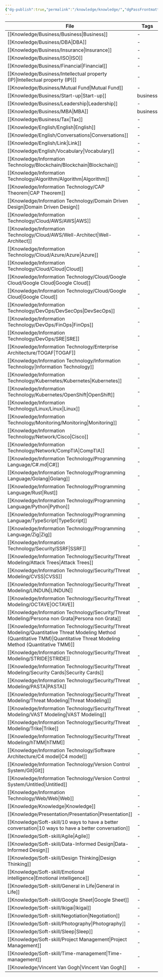 ```yaml
---
{"dg-publish":true,"permalink":"/knowledge/knowledge/","dgPassFrontmatter":true,"noteIcon":"📝"}
---
```



| File                                                                                                                                                                            | Tags     |
| ------------------------------------------------------------------------------------------------------------------------------------------------------------------------------- | -------- |
| [[Knowledge/Business/Business\|Business]]                                                                                                                                    | \-       |
| [[Knowledge/Business/DBA\|DBA]]                                                                                                                                              | \-       |
| [[Knowledge/Business/Insurance\|Insurance]]                                                                                                                                  | \-       |
| [[Knowledge/Business/ISO\|ISO]]                                                                                                                                              | \-       |
| [[Knowledge/Business/Financial\|Financial]]                                                                                                                                  | \-       |
| [[Knowledge/Business/Intellectual property (IP)\|Intellectual property (IP)]]                                                                                                | \-       |
| [[Knowledge/Business/Mutual Fund\|Mutual Fund]]                                                                                                                              | \-       |
| [[Knowledge/Business/Start-up\|Start-up]]                                                                                                                                    | business |
| [[Knowledge/Business/Leadership\|Leadership]]                                                                                                                                | \-       |
| [[Knowledge/Business/MBA\|MBA]]                                                                                                                                              | business |
| [[Knowledge/Business/Tax\|Tax]]                                                                                                                                              | \-       |
| [[Knowledge/English/English\|English]]                                                                                                                                       | \-       |
| [[Knowledge/English/Conversations\|Conversations]]                                                                                                                           | \-       |
| [[Knowledge/English/Link\|Link]]                                                                                                                                             | \-       |
| [[Knowledge/English/Vocabulary\|Vocabulary]]                                                                                                                                 | \-       |
| [[Knowledge/Information Technology/Blockchain/Blockchain\|Blockchain]]                                                                                                       | \-       |
| [[Knowledge/Information Technology/Algorithm/Algorithm\|Algorithm]]                                                                                                          | \-       |
| [[Knowledge/Information Technology/CAP Theorem\|CAP Theorem]]                                                                                                                | \-       |
| [[Knowledge/Information Technology/Domain Driven Design\|Domain Driven Design]]                                                                                              | \-       |
| [[Knowledge/Information Technology/Cloud/AWS/AWS\|AWS]]                                                                                                                      | \-       |
| [[Knowledge/Information Technology/Cloud/AWS/Well-Architect\|Well-Architect]]                                                                                                | \-       |
| [[Knowledge/Information Technology/Cloud/Azure/Azure\|Azure]]                                                                                                                | \-       |
| [[Knowledge/Information Technology/Cloud/Cloud\|Cloud]]                                                                                                                      | \-       |
| [[Knowledge/Information Technology/Cloud/Google Cloud/Google Cloud\|Google Cloud]]                                                                                           | \-       |
| [[Knowledge/Information Technology/Cloud/Google Cloud\|Google Cloud]]                                                                                                        | \-       |
| [[Knowledge/Information Technology/DevOps/DevSecOps\|DevSecOps]]                                                                                                             | \-       |
| [[Knowledge/Information Technology/DevOps/FinOps\|FinOps]]                                                                                                                   | \-       |
| [[Knowledge/Information Technology/DevOps/SRE\|SRE]]                                                                                                                         | \-       |
| [[Knowledge/Information Technology/Enterprise Architecture/TOGAF\|TOGAF]]                                                                                                    | \-       |
| [[Knowledge/Information Technology/Information Technology\|Information Technology]]                                                                                          | \-       |
| [[Knowledge/Information Technology/Kubernetes/Kubernetes\|Kubernetes]]                                                                                                       | \-       |
| [[Knowledge/Information Technology/Kubernetes/OpenShift\|OpenShift]]                                                                                                         | \-       |
| [[Knowledge/Information Technology/Linux/Linux\|Linux]]                                                                                                                      | \-       |
| [[Knowledge/Information Technology/Monitoring/Monitoring\|Monitoring]]                                                                                                       | \-       |
| [[Knowledge/Information Technology/Network/Cisco\|Cisco]]                                                                                                                    | \-       |
| [[Knowledge/Information Technology/Network/CompTIA\|CompTIA]]                                                                                                                | \-       |
| [[Knowledge/Information Technology/Programming Language/C#.md\|C#]]                                                                                                             | \-       |
| [[Knowledge/Information Technology/Programming Language/Golang\|Golang]]                                                                                                     | \-       |
| [[Knowledge/Information Technology/Programming Language/Rust\|Rust]]                                                                                                         | \-       |
| [[Knowledge/Information Technology/Programming Language/Python\|Python]]                                                                                                     | \-       |
| [[Knowledge/Information Technology/Programming Language/TypeScript\|TypeScript]]                                                                                             | \-       |
| [[Knowledge/Information Technology/Programming Language/Zig\|Zig]]                                                                                                           | \-       |
| [[Knowledge/Information Technology/Security/SSRF\|SSRF]]                                                                                                                     | \-       |
| [[Knowledge/Information Technology/Security/Threat Modeling/Attack Trees\|Attack Trees]]                                                                                     | \-       |
| [[Knowledge/Information Technology/Security/Threat Modeling/CVSS\|CVSS]]                                                                                                     | \-       |
| [[Knowledge/Information Technology/Security/Threat Modeling/LINDUN\|LINDUN]]                                                                                                 | \-       |
| [[Knowledge/Information Technology/Security/Threat Modeling/OCTAVE\|OCTAVE]]                                                                                                 | \-       |
| [[Knowledge/Information Technology/Security/Threat Modeling/Persona non Grata\|Persona non Grata]]                                                                           | \-       |
| [[Knowledge/Information Technology/Security/Threat Modeling/Quantitative Threat Modeling Method (Quantitative TMM)\|Quantitative Threat Modeling Method (Quantitative TMM)]] | \-       |
| [[Knowledge/Information Technology/Security/Threat Modeling/STRIDE\|STRIDE]]                                                                                                 | \-       |
| [[Knowledge/Information Technology/Security/Threat Modeling/Security Cards\|Security Cards]]                                                                                 | \-       |
| [[Knowledge/Information Technology/Security/Threat Modeling/PASTA\|PASTA]]                                                                                                   | \-       |
| [[Knowledge/Information Technology/Security/Threat Modeling/Threat Modeling\|Threat Modeling]]                                                                               | \-       |
| [[Knowledge/Information Technology/Security/Threat Modeling/VAST Modeling\|VAST Modeling]]                                                                                   | \-       |
| [[Knowledge/Information Technology/Security/Threat Modeling/Trike\|Trike]]                                                                                                   | \-       |
| [[Knowledge/Information Technology/Security/Threat Modeling/hTMM\|hTMM]]                                                                                                     | \-       |
| [[Knowledge/Information Technology/Software Architecture/C4 model\|C4 model]]                                                                                                | \-       |
| [[Knowledge/Information Technology/Version Control System/Git\|Git]]                                                                                                         | \-       |
| [[Knowledge/Information Technology/Version Control System/Untitled\|Untitled]]                                                                                               | \-       |
| [[Knowledge/Information Technology/Web/Web\|Web]]                                                                                                                            | \-       |
| [[Knowledge/Knowledge\|Knowledge]]                                                                                                                                           | \-       |
| [[Knowledge/Presentation/Presentation\|Presentation]]                                                                                                                        | \-       |
| [[Knowledge/Soft-skill/10 ways to have a better conversation\|10 ways to have a better conversation]]                                                                        | \-       |
| [[Knowledge/Soft-skill/Agile\|Agile]]                                                                                                                                        | \-       |
| [[Knowledge/Soft-skill/Data-Informed Design\|Data-Informed Design]]                                                                                                          | \-       |
| [[Knowledge/Soft-skill/Design Thinking\|Design Thinking]]                                                                                                                    | \-       |
| [[Knowledge/Soft-skill/Emotional intelligence\|Emotional intelligence]]                                                                                                      | \-       |
| [[Knowledge/Soft-skill/General in Life\|General in Life]]                                                                                                                    | \-       |
| [[Knowledge/Soft-skill/Google Sheet\|Google Sheet]]                                                                                                                          | \-       |
| [[Knowledge/Soft-skill/Ikigai\|Ikigai]]                                                                                                                                      | \-       |
| [[Knowledge/Soft-skill/Negotiation\|Negotiation]]                                                                                                                            | \-       |
| [[Knowledge/Soft-skill/Photography\|Photography]]                                                                                                                            | \-       |
| [[Knowledge/Soft-skill/Sleep\|Sleep]]                                                                                                                                        | \-       |
| [[Knowledge/Soft-skill/Project Management\|Project Management]]                                                                                                              | \-       |
| [[Knowledge/Soft-skill/Time-management\|Time-management]]                                                                                                                    | \-       |
| [[Knowledge/Vincent Van Gogh\|Vincent Van Gogh]]                                                                                                                             | \-       |


